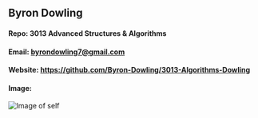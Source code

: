 ## Byron Dowling
#### Repo: 3013 Advanced Structures & Algorithms
#### Email: byrondowling7@gmail.com
#### Website: https://github.com/Byron-Dowling/3013-Algorithms-Dowling
#### Image:
![Image of self](20170326_093506_HDR.jpg)
